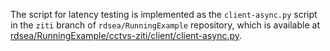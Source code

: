 The script for latency testing is implemented as the `client-async.py` script in the `ziti` branch of `rdsea/RunningExample` repository, which is available at [rdsea/RunningExample/cctvs-ziti/client/client-async.py](https://github.com/rdsea/RunningExample/blob/ziti/cctvs-ziti/client/client-async.py).
